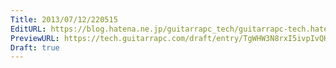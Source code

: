 ```yaml
---
Title: 2013/07/12/220515
EditURL: https://blog.hatena.ne.jp/guitarrapc_tech/guitarrapc-tech.hatenablog.com/atom/entry/6802418398340941349
PreviewURL: https://tech.guitarrapc.com/draft/entry/TgWHW3N8rxI5ivpIvQHTvSfznT8
Draft: true
---
```


